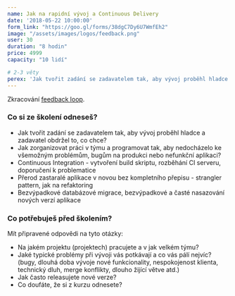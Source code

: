 ```yaml
---
name: Jak na rapidní vývoj a Continuous Delivery
date: '2018-05-22 10:00:00'
form_link: "https://goo.gl/forms/38dgC7Dy6U7WmfEh2"
image: "/assets/images/logos/feedback.png"
user: 30
duration: "8 hodin"
price: 4999
capacity: "10 lidí"

# 2-3 věty
perex: 'Jak tvořit zadání se zadavatelem tak, aby vývoj proběhl hladce a zadavatel obdržel to, co chce? Jak programovat tak, aby nedocházelo k bugům na produkci nebo nefunkční aplikaci?'
---
```


Zkracování [feedback loop](https://ondrej.mirtes.cz/zkracovani-feedback-loop).

### Co si ze školení odneseš?

- Jak tvořit zadání se zadavatelem tak, aby vývoj proběhl hladce a zadavatel obdržel to, co chce?
- Jak zorganizovat práci v týmu a programovat tak, aby nedocházelo ke všemožným problémům, bugům na produkci nebo nefunkční aplikaci?
- Continuous Integration - vytvoření build skriptu, rozběhání CI serveru, doporučení k problematice
- Přerod zastaralé aplikace v novou bez kompletního přepisu - strangler pattern, jak na refaktoring
- Bezvýpadkové databázové migrace, bezvýpadkové a časté nasazování nových verzí aplikace


### Co potřebuješ před školením?

Mít připravené odpovědi na tyto otázky: 

- Na jakém projektu (projektech) pracujete a v jak velkém týmu?
- Jaké typické problémy při vývoji vás potkávají a co vás pálí nejvíc? (bugy, dlouhá doba vývoje nové funkcionality, nespokojenost klienta, technický dluh, merge konflikty, dlouho žijící větve atd.)
- Jak často releasujete nové verze?
- Co doufáte, že si z kurzu odnesete?
